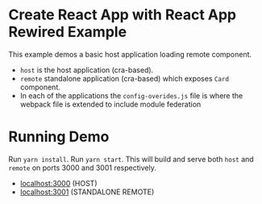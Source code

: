 # Create React App with React App Rewired Example

This example demos a basic host application loading remote component.

- `host` is the host application (cra-based).
- `remote` standalone application (cra-based) which exposes `Card` component.
- In each of the applications the `config-overides.js` file is where the webpack file is extended to include module federation

# Running Demo
Run `yarn install`.
Run `yarn start`. This will build and serve both `host` and `remote` on ports 3000 and 3001 respectively.

- [localhost:3000](http://localhost:3000/) (HOST)
- [localhost:3001](http://localhost:3001) (STANDALONE REMOTE)
